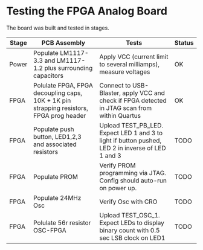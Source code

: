 # Testing the FPGA Analog Board

The board was built and tested in stages.  

| Stage | PCB Assembly | Tests | Status |
|-|-|-|-|
| Power | Populate LM1117-3.3 and LM1117-1.2 plus surrounding capacitors | Apply VCC (current limit to several milliamps), measure voltages | OK |
| FPGA | Polulate FPGA, FPGA decoupling caps, 10K + 1K pin strapping resistors, FPGA prog header | Connect to USB-Blaster, apply VCC and check if FPGA detected in JTAG scan from within Quartus | OK |
| FPGA | Populate push button, LED1,2,3 and associated resistors | Upload TEST_PB_LED.  Expect LED 1 and 3 to light if button pushed, LED 2 in inverse of LED 1 and 3 | TODO |
| FPGA | Populate PROM | Verify PROM programming via JTAG.  Config should auto-run on power up. | TODO |
| FPGA | Populate 24MHz Osc | Verify Osc with CRO | TODO |
| FPGA | Polulate 56r resistor OSC-FPGA | Upload TEST_OSC_1.  Expect LEDs to display binary count with 0.5 sec LSB clock on LED1 | TODO |
